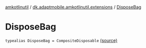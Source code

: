 [amkotlinutil](../index.md) / [dk.adaptmobile.amkotlinutil.extensions](index.md) / [DisposeBag](./-dispose-bag.md)

# DisposeBag

`typealias DisposeBag = CompositeDisposable` [(source)](https://github.com/adaptmobile-organization/amkotlinutil/tree/master/amkotlinutil/src/main/java/dk/adaptmobile/amkotlinutil/extensions/RxExtensions.kt#L9)